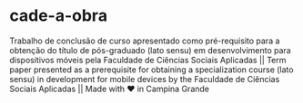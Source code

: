 # cade-a-obra
Trabalho de conclusão de curso apresentado como pré-requisito para a obtenção do título de pós-graduado (lato sensu) em desenvolvimento para dispositivos móveis pela Faculdade de Ciências Sociais Aplicadas || Term paper presented as a prerequisite for obtaining a specialization course (lato sensu) in development for mobile devices by the Faculdade de Ciências Sociais Aplicadas || Made with ❤️️ in Campina Grande
